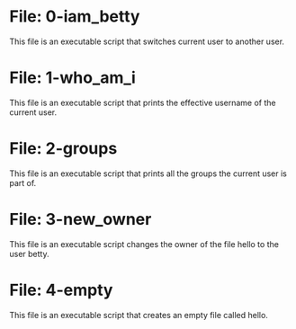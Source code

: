 # File: 0-iam_betty 
This file is an executable script that switches current user to another user.
# File: 1-who_am_i
This file is an executable script that prints the effective username of the current user.
# File: 2-groups
This file is an executable script that prints all the groups the current user is part of.
# File: 3-new_owner
This file is an executable script changes the owner of the file hello to the user betty.
# File: 4-empty
This file is an executable script that creates an empty file called hello. 
